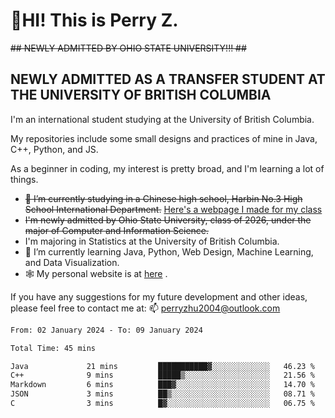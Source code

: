 # 🌄HI! This is Perry Z. <br> #
<s>## NEWLY ADMITTED BY OHIO STATE UNIVERSITY!!! ##</s>
## NEWLY ADMITTED AS A TRANSFER STUDENT AT THE UNIVERSITY OF BRITISH COLUMBIA ##
I'm an international student studying at the University of British Columbia. <br>

My repositories include some small designs and practices of mine in Java, C++, Python, and JS. <br>

As a beginner in coding, my interest is pretty broad, and I'm learning a lot of things. <br>
- <s>🔭 I’m currently studying in a Chinese high school, Harbin No.3 High School International Department.</s> [Here's a webpage I made for my class](https://perry2004.github.io/weirdos/)
- <s> I'm newly admitted by Ohio State University, class of 2026, under the major of Computer and Information Science. </s>
- I'm majoring in Statistics at the University of British Columbia. 
- 🌱 I’m currently learning Java, Python, Web Design, Machine Learning, and Data Visualization. 
- 🕸️ My personal website is at <a href="https://zhu-yp.cn">here</a> .  

If you have any suggestions for my future development and other ideas, please feel free to contact me at: 📫 [perryzhu2004@outlook.com](mailto:perryzhu2004@outlook.com)

<!--START_SECTION:waka-->

```txt
From: 02 January 2024 - To: 09 January 2024

Total Time: 45 mins

Java             21 mins         ███████████▓░░░░░░░░░░░░░   46.23 %
C++              9 mins          █████▒░░░░░░░░░░░░░░░░░░░   21.56 %
Markdown         6 mins          ███▓░░░░░░░░░░░░░░░░░░░░░   14.70 %
JSON             3 mins          ██▒░░░░░░░░░░░░░░░░░░░░░░   08.71 %
C                3 mins          █▓░░░░░░░░░░░░░░░░░░░░░░░   06.75 %
```

<!--END_SECTION:waka-->
